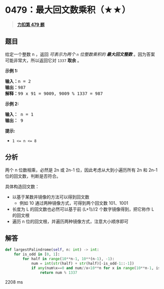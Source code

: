 # 0479：最大回文数乘积（★★）


> <u>**[力扣第 479 题](https://leetcode.cn/problems/largest-palindrome-product/)**</u>

## 题目

<p>给定一个整数 n ，返回 <em>可表示为两个 <code>n</code> 位整数乘积的 <strong>最大回文整数</strong></em> 。因为答案可能非常大，所以返回它对 <code>1337</code> <strong>取余</strong> 。</p>



<p><strong>示例 1:</strong></p>

<pre>
<b>输入：</b>n = 2
<b>输出：</b>987
<strong>解释：</strong>99 x 91 = 9009, 9009 % 1337 = 987
</pre>

<p><strong>示例 2:</strong></p>

<pre>
<strong>输入：</strong> n = 1
<strong>输出：</strong> 9
</pre>



<p><strong>提示:</strong></p>

<ul>
<li><code>1 &lt;= n &lt;= 8</code></li>
</ul>


## 分析

两个 n 位数相乘，必然是 2n 或 2n-1 位，因此考虑从大到小遍历所有 2n 和 2n-1 位的回文数，判断是否符合。

具体构造回文数：
- 以基于某数并镜像的方法可以得到回文数
	- 例如 10 通过两种镜像方式，可得到两个回文数 101、1001
- 长度为 L 的回文数也必然可以基于前 (L+1)//2 个数字镜像得到，把它称作 L 的回文根
- 遍历 n 位的回文根，并遍历两种镜像方式，注意大小顺序即可

## 解答


```python
def largestPalindrome(self, n: int) -> int:
	for is_odd in [0, 1]:
		for half in range(10**n-1, 10**(n-1), -1):
			num = int(str(half) + str(half)[-is_odd-1::-1])
			if any(num%x==0 and num//x<10**n for x in range(10**n-1, isqrt(num)-1, -1)):
				return num % 1337
```
2208 ms
